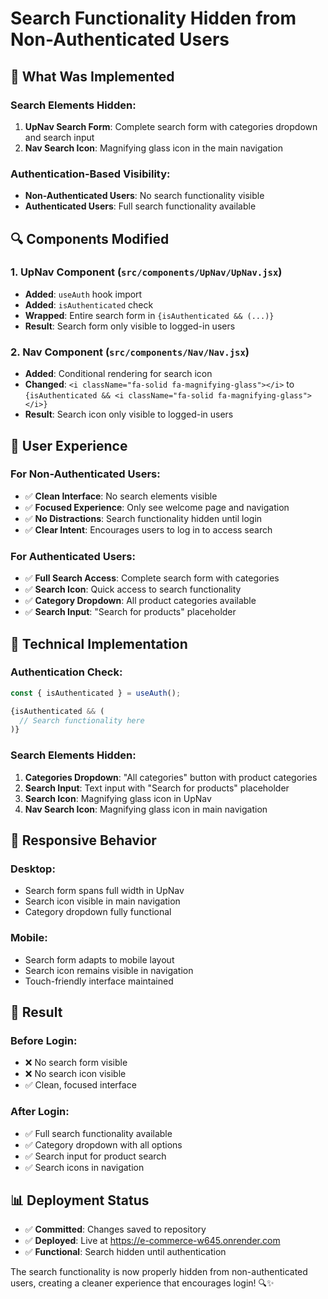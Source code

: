 # Search Functionality Hidden from Non-Authenticated Users

## 🎯 What Was Implemented

### Search Elements Hidden:
1. **UpNav Search Form**: Complete search form with categories dropdown and search input
2. **Nav Search Icon**: Magnifying glass icon in the main navigation

### Authentication-Based Visibility:
- **Non-Authenticated Users**: No search functionality visible
- **Authenticated Users**: Full search functionality available

## 🔍 Components Modified

### 1. UpNav Component (`src/components/UpNav/UpNav.jsx`)
- **Added**: `useAuth` hook import
- **Added**: `isAuthenticated` check
- **Wrapped**: Entire search form in `{isAuthenticated && (...)}`
- **Result**: Search form only visible to logged-in users

### 2. Nav Component (`src/components/Nav/Nav.jsx`)
- **Added**: Conditional rendering for search icon
- **Changed**: `<i className="fa-solid fa-magnifying-glass"></i>` to `{isAuthenticated && <i className="fa-solid fa-magnifying-glass"></i>}`
- **Result**: Search icon only visible to logged-in users

## 🎨 User Experience

### For Non-Authenticated Users:
- ✅ **Clean Interface**: No search elements visible
- ✅ **Focused Experience**: Only see welcome page and navigation
- ✅ **No Distractions**: Search functionality hidden until login
- ✅ **Clear Intent**: Encourages users to log in to access search

### For Authenticated Users:
- ✅ **Full Search Access**: Complete search form with categories
- ✅ **Search Icon**: Quick access to search functionality
- ✅ **Category Dropdown**: All product categories available
- ✅ **Search Input**: "Search for products" placeholder

## 🚀 Technical Implementation

### Authentication Check:
```jsx
const { isAuthenticated } = useAuth();

{isAuthenticated && (
  // Search functionality here
)}
```

### Search Elements Hidden:
1. **Categories Dropdown**: "All categories" button with product categories
2. **Search Input**: Text input with "Search for products" placeholder
3. **Search Icon**: Magnifying glass icon in UpNav
4. **Nav Search Icon**: Magnifying glass icon in main navigation

## 📱 Responsive Behavior

### Desktop:
- Search form spans full width in UpNav
- Search icon visible in main navigation
- Category dropdown fully functional

### Mobile:
- Search form adapts to mobile layout
- Search icon remains visible in navigation
- Touch-friendly interface maintained

## 🎉 Result

### Before Login:
- ❌ No search form visible
- ❌ No search icon visible
- ✅ Clean, focused interface

### After Login:
- ✅ Full search functionality available
- ✅ Category dropdown with all options
- ✅ Search input for product search
- ✅ Search icons in navigation

## 📊 Deployment Status
- ✅ **Committed**: Changes saved to repository
- ✅ **Deployed**: Live at https://e-commerce-w645.onrender.com
- ✅ **Functional**: Search hidden until authentication

The search functionality is now properly hidden from non-authenticated users, creating a cleaner experience that encourages login! 🔍✨
